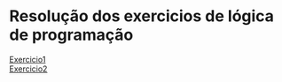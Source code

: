 # Resolução dos exercicios de lógica de programação
[Exercicio1](./exercicio1.txt) <br>
[Exercicio2](./exercicio2.alg) <br>
